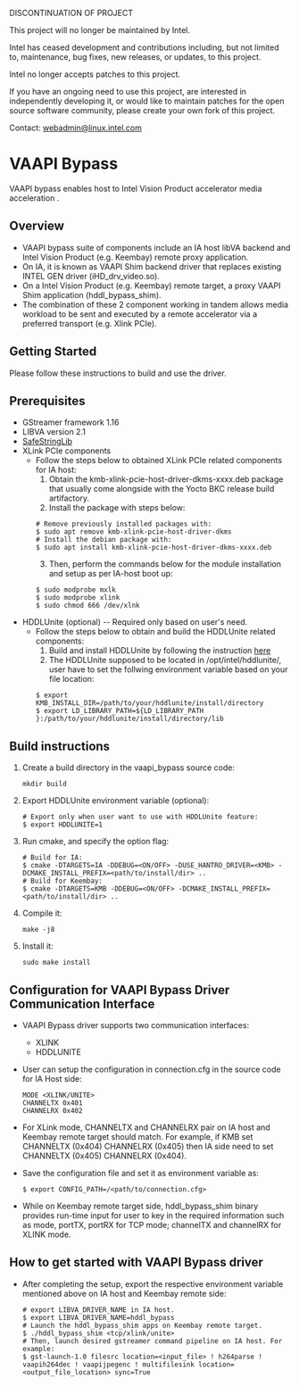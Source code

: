 DISCONTINUATION OF PROJECT

This project will no longer be maintained by Intel.

Intel has ceased development and contributions including, but not limited to, maintenance, bug fixes, new releases, or updates, to this project.  

Intel no longer accepts patches to this project.

If you have an ongoing need to use this project, are interested in independently developing it, or would like to maintain patches for the open source software community, please create your own fork of this project.  

Contact: webadmin@linux.intel.com
# VAAPI Bypass
VAAPI bypass enables host to Intel Vision Product accelerator media acceleration .

## Overview
* VAAPI bypass suite of components include an IA host libVA backend and Intel Vision Product (e.g. Keembay) remote proxy application.
* On IA, it is known as VAAPI Shim backend driver that replaces existing INTEL GEN driver (iHD_drv_video.so).
* On a Intel Vision Product (e.g. Keembay) remote target, a proxy VAAPI Shim application (hddl_bypass_shim).
* The combination of these 2 component working in tandem allows media workload to be sent and executed by a remote accelerator via a preferred transport (e.g. Xlink PCIe).

## Getting Started
Please follow these instructions to build and use the driver.

## Prerequisites
* GStreamer framework 1.16
* LIBVA version 2.1
* [SafeStringLib](https://github.com/intel/safestringlib)
* XLink PCIe components
    * Follow the steps below to obtained XLink PCIe related components for IA host:
        1. Obtain the kmb-xlink-pcie-host-driver-dkms-xxxx.deb package that usually come alongside with the Yocto BKC release build artifactory.
        2. Install the package with steps below:
        ```
        # Remove previously installed packages with:
        $ sudo apt remove kmb-xlink-pcie-host-driver-dkms
        # Install the debian package with:
        $ sudo apt install kmb-xlink-pcie-host-driver-dkms-xxxx.deb
        ```
        3. Then, perform the commands below for the module installation and setup as per IA-host boot up:
        ```
        $ sudo modprobe mxlk
        $ sudo modprobe xlink
        $ sudo chmod 666 /dev/xlnk
        ```
* HDDLUnite (optional) -- Required only based on user's need.
    * Follow the steps below to obtain and build the HDDLUnite related components:
        1. Build and install HDDLUnite by following the instruction [here](https://gitlab.devtools.intel.com/kmb_hddl/hddlunite)
        2. The HDDLUnite supposed to be located in /opt/intel/hddlunite/, user have to set the follwing environment variable based on your file location:
        ```
        $ export KMB_INSTALL_DIR=/path/to/your/hddlunite/install/directory
        $ export LD_LIBRARY_PATH=${LD_LIBRARY_PATH }:/path/to/your/hddlunite/install/directory/lib
        ```

## Build instructions
1. Create a build directory in the vaapi_bypass source code:
   ```
   mkdir build
   ```
2. Export HDDLUnite environment variable (optional):
   ```
   # Export only when user want to use with HDDLUnite feature:
   $ export HDDLUNITE=1
   ```
3. Run cmake, and specify the option flag:
   ```
   # Build for IA:
   $ cmake -DTARGETS=IA -DDEBUG=<ON/OFF> -DUSE_HANTRO_DRIVER=<KMB> -DCMAKE_INSTALL_PREFIX=<path/to/install/dir> ..
   # Build for Keembay:
   $ cmake -DTARGETS=KMB -DDEBUG=<ON/OFF> -DCMAKE_INSTALL_PREFIX=<path/to/install/dir> ..
   ```
4. Compile it:
   ```
   make -j8
   ```
5. Install it:
   ```
   sudo make install
   ```

## Configuration for VAAPI Bypass Driver Communication Interface
* VAAPI Bypass driver supports two communication interfaces:
    * XLINK
    * HDDLUNITE

* User can setup the configuration in connection.cfg in the source code for IA Host side:
  ```
  MODE <XLINK/UNITE>
  CHANNELTX 0x401
  CHANNELRX 0x402
  ```
* For XLink mode, CHANNELTX and CHANNELRX pair on IA host and Keembay remote target should match. For example, if KMB set CHANNELTX (0x404) CHANNELRX (0x405) then IA side need to set CHANNELTX (0x405) CHANNELRX (0x404).

* Save the configuration file and set it as environment variable as:
  ```
  $ export CONFIG_PATH=/<path/to/connection.cfg>
  ```
* While on Keembay remote target side, hddl_bypass_shim binary provides run-time input for user to key in the required information such as mode, portTX, portRX for TCP mode; channelTX and channelRX for XLINK mode.


## How to get started with VAAPI Bypass driver
* After completing the setup, export the respective environment variable mentioned above on IA host and Keembay remote side:
  ```
  # export LIBVA_DRIVER_NAME in IA host.
  $ export LIBVA_DRIVER_NAME=hddl_bypass
  # Launch the hddl_bypass_shim apps on Keembay remote target.
  $ ./hddl_bypass_shim <tcp/xlink/unite>
  # Then, launch desired gstreamer command pipeline on IA host. For example:
  $ gst-launch-1.0 filesrc location=<input_file> ! h264parse ! vaapih264dec ! vaapijpegenc ! multifilesink location=<output_file_location> sync=True
  ```
